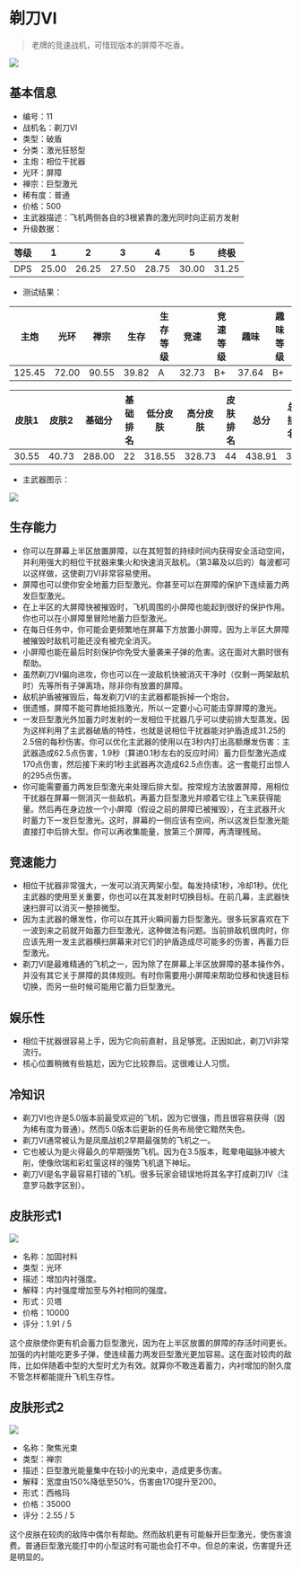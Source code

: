 # 剃刀VI

> 老牌的竞速战机，可惜现版本的屏障不吃香。

<img src="/ships/ship_11.png" style={{zoom:1}}/>

## 基本信息

- 编号：11
- 战机名：剃刀VI
- 类型：破盾
- 分类：激光狂怒型
- 主炮：相位干扰器
- 光环：屏障
- 禅宗：巨型激光
- 稀有度：普通
- 价格：500
- 主武器描述：飞机两侧各自的3根紧靠的激光同时向正前方发射
- 升级数据：

| 等级 | 1 | 2 | 3 | 4 | 5 | 终极 |
|--|--|--|--|--|--|--|
| DPS | 25.00 | 26.25 | 27.50 | 28.75 | 30.00 | 31.25 |

- 测试结果：

| 主炮 | 光环 | 禅宗 | 生存 | 生存等级 | 竞速 | 竞速等级 | 趣味 | 趣味等级 |
|--|--|--|--|--|--|--|--|--|
| 125.45 | 72.00 | 90.55 | 39.82 | A | 32.73 | B+ | 37.64 | B+ |

| 皮肤1 | 皮肤2 | 基础分 | 基础排名 | 低分皮肤 | 高分皮肤 | 皮肤排名 | 总分 | 总排名 |
|--|--|--|--|--|--|--|--|--|
| 30.55 | 40.73 | 288.00 | 22 | 318.55 | 328.73 | 44 | 438.91 | 39 |

- 主武器图示：

<img src="/illustration/main_11.gif" style={{zoom:1}}/>

## 生存能力

- 你可以在屏幕上半区放置屏障，以在其短暂的持续时间内获得安全活动空间，并利用强大的相位干扰器来集火和快速消灭敌机。（第3幕及以后的）每波都可以这样做，这使剃刀VI非常容易使用。
- 屏障也可以使你安全地蓄力巨型激光。你甚至可以在屏障的保护下连续蓄力两发巨型激光。
- 在上半区的大屏障快被摧毁时，飞机周围的小屏障也能起到很好的保护作用。你也可以在小屏障里冒险地蓄力巨型激光。
- 在每日任务中，你可能会更频繁地在屏幕下方放置小屏障，因为上半区大屏障被摧毁时敌机可能还没有被完全消灭。
- 小屏障也能在最后时刻保护你免受大量袭来子弹的危害。这在面对大鹏时很有帮助。
- 虽然剃刀VI偏向进攻，你也可以在一波敌机快被消灭干净时（仅剩一两架敌机时）先等所有子弹离场，除非你有放置的屏障。
- 敌机护盾被摧毁后，每发剃刀VI的主武器都能拆掉一个炮台。
- 很遗憾，屏障不能可靠地抵挡激光，所以一定要小心可能击穿屏障的激光。
- 一发巨型激光外加蓄力时发射的一发相位干扰器几乎可以使前排大型蒸发。因为这样利用了主武器破盾的特性，也就是说相位干扰器能对护盾造成31.25的2.5倍的每秒伤害。你可以优化主武器的使用以在3秒内打出高额爆发伤害：主武器造成62.5点伤害，1.9秒（算进0.1秒左右的反应时间）蓄力巨型激光造成170点伤害，然后接下来的1秒主武器再次造成62.5点伤害。这一套能打出惊人的295点伤害。
- 你可能需要蓄力两发巨型激光来处理后排大型。按常规方法放置屏障，用相位干扰器在屏幕一侧消灭一些敌机，再蓄力巨型激光并顺着它往上飞来获得能量。然后再在身边放一个小屏障（假设之前的屏障已被摧毁），在主武器开火时蓄力下一发巨型激光。这时，屏幕的一侧应该有空间，所以这发巨型激光能直接打中后排大型。你可以再收集能量，放第三个屏障，再清理残局。

## 竞速能力

- 相位干扰器非常强大，一发可以消灭两架小型。每发持续1秒，冷却1秒。优化主武器的使用至关重要，你也可以在其发射时切换目标。在前几幕，主武器快速扫屏可以消灭一整排微型。
- 因为主武器的爆发性，你可以在其开火瞬间蓄力巨型激光。很多玩家喜欢在下一波到来之前就开始蓄力巨型激光，这种做法有问题。当前排敌机很肉时，你应该先用一发主武器横扫屏幕来对它们的护盾造成尽可能多的伤害，再蓄力巨型激光。
- 剃刀VI是最难精通的飞机之一，因为除了在屏幕上半区放屏障的基本操作外，并没有其它关于屏障的具体规则。有时你需要用小屏障来帮助位移和快速目标切换，而另一些时候可能用它蓄力巨型激光。

## 娱乐性

- 相位干扰器很容易上手，因为它向前直射，且足够宽。正因如此，剃刀VI非常流行。
- 核心位置稍微有些尴尬，因为它比较靠后。这很难让人习惯。

## 冷知识

- 剃刀VI也许是5.0版本前最受欢迎的飞机，因为它很强，而且很容易获得（因为稀有度为普通）。然而5.0版本后更新的任务布局使它黯然失色。
- 剃刀VI通常被认为是凤凰战机2早期最强势的飞机之一。
- 它也被认为是火得最久的早期强势飞机。因为在3.5版本，眩晕电磁脉冲被大削，使像欣瑞和彩虹萤这样的强势飞机退下神坛。
- 剃刀VI是名字最容易打错的飞机。很多玩家会错误地将其名字打成剃刀IV（注意罗马数字区别）。

## 皮肤形式1

<img src="/ships/ship_11_apex_1.png" style={{zoom:1}}/>

- 名称：加固衬料
- 类型：光环
- 描述：增加内衬强度。
- 解释：内衬强度增加至与外衬相同的强度。
- 形式：贝塔
- 价格：10000
- 评分：1.91 / 5

这个皮肤使你更有机会蓄力巨型激光，因为在上半区放置的屏障的存活时间更长。加强的内衬能吃更多子弹，使连续蓄力两发巨型激光更加容易。这在面对较肉的敌阵，比如伴随着中型的大型时尤为有效。就算你不敢连着蓄力，内衬增加的耐久度不管怎样都能提升飞机生存性。

## 皮肤形式2

<img src="/ships/ship_11_apex_2.png" style={{zoom:1}}/>

- 名称：聚焦光束
- 类型：禅宗
- 描述：巨型激光能量集中在较小的光束中，造成更多伤害。
- 解释：宽度由150%降低至50%，伤害由170提升至200。
- 形式：西格玛
- 价格：35000
- 评分：2.55 / 5

这个皮肤在较肉的敌阵中偶尔有帮助。然而敌机更有可能躲开巨型激光，使伤害浪费。普通巨型激光能打中的小型这时有可能也会打不中。但总的来说，伤害提升还是明显的。
